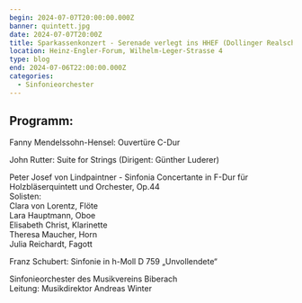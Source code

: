 ```yaml
---
begin: 2024-07-07T20:00:00.000Z
banner: quintett.jpg
date: 2024-07-07T20:00Z
title: Sparkassenkonzert - Serenade verlegt ins HHEF (Dollinger Realschule)
location: Heinz-Engler-Forum, Wilhelm-Leger-Strasse 4
type: blog
end: 2024-07-06T22:00:00.000Z
categories:
  - Sinfonieorchester
---
```

## Programm:

Fanny Mendelssohn-Hensel: Ouvertüre C-Dur

John Rutter: Suite for Strings (Dirigent: Günther Luderer)

Peter Josef von Lindpaintner - Sinfonia Concertante in F-Dur für Holzbläserquintett und Orchester, Op.44\
Solisten:\
Clara von Lorentz, Flöte\
Lara Hauptmann, Oboe\
Elisabeth Christ, Klarinette\
Theresa Maucher, Horn\
Julia Reichardt, Fagott

Franz Schubert: Sinfonie in h-Moll D 759 „Unvollendete“

Sinfonieorchester des Musikvereins Biberach\
Leitung: Musikdirektor Andreas Winter